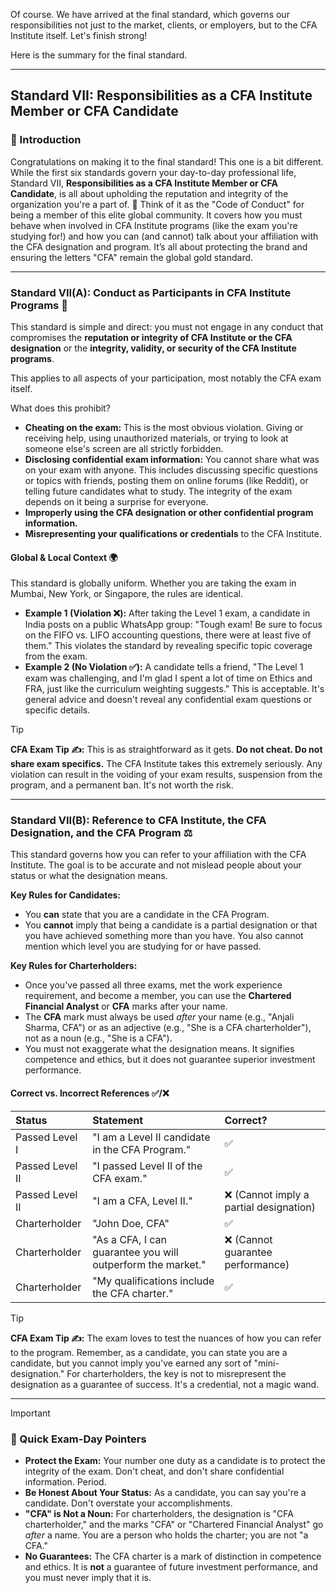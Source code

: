 Of course. We have arrived at the final standard, which governs our responsibilities not just to the market, clients, or employers, but to the CFA Institute itself. Let's finish strong!

Here is the summary for the final standard.

---

## Standard VII: Responsibilities as a CFA Institute Member or CFA Candidate

### 🎯 Introduction

Congratulations on making it to the final standard! This one is a bit different. While the first six standards govern your day-to-day professional life, Standard VII, **Responsibilities as a CFA Institute Member or CFA Candidate**, is all about upholding the reputation and integrity of the organization you're a part of. 🏅 Think of it as the "Code of Conduct" for being a member of this elite global community. It covers how you must behave when involved in CFA Institute programs (like the exam you're studying for!) and how you can (and cannot) talk about your affiliation with the CFA designation and program. It’s all about protecting the brand and ensuring the letters "CFA" remain the global gold standard.

---

### Standard VII(A): Conduct as Participants in CFA Institute Programs 🤔

This standard is simple and direct: you must not engage in any conduct that compromises the **reputation or integrity of CFA Institute or the CFA designation** or the **integrity, validity, or security of the CFA Institute programs**.

This applies to all aspects of your participation, most notably the CFA exam itself.

What does this prohibit?
* **Cheating on the exam:** This is the most obvious violation. Giving or receiving help, using unauthorized materials, or trying to look at someone else's screen are all strictly forbidden.
* **Disclosing confidential exam information:** You cannot share what was on your exam with anyone. This includes discussing specific questions or topics with friends, posting them on online forums (like Reddit), or telling future candidates what to study. The integrity of the exam depends on it being a surprise for everyone.
* **Improperly using the CFA designation or other confidential program information.**
* **Misrepresenting your qualifications or credentials** to the CFA Institute.

<!-- tabs:start -->

#### **Global & Local Context 🌍**

This standard is globally uniform. Whether you are taking the exam in Mumbai, New York, or Singapore, the rules are identical.

* **Example 1 (Violation ❌):** After taking the Level 1 exam, a candidate in India posts on a public WhatsApp group: "Tough exam! Be sure to focus on the FIFO vs. LIFO accounting questions, there were at least five of them." This violates the standard by revealing specific topic coverage from the exam.
* **Example 2 (No Violation ✅):** A candidate tells a friend, "The Level 1 exam was challenging, and I'm glad I spent a lot of time on Ethics and FRA, just like the curriculum weighting suggests." This is acceptable. It's general advice and doesn't reveal any confidential exam questions or specific details.

<!-- tabs:end -->

> [!TIP]
> **CFA Exam Tip ✍️:** This is as straightforward as it gets. **Do not cheat. Do not share exam specifics.** The CFA Institute takes this extremely seriously. Any violation can result in the voiding of your exam results, suspension from the program, and a permanent ban. It's not worth the risk.

---

### Standard VII(B): Reference to CFA Institute, the CFA Designation, and the CFA Program ⚖️

This standard governs how you can refer to your affiliation with the CFA Institute. The goal is to be accurate and not mislead people about your status or what the designation means.

**Key Rules for Candidates:**

* You **can** state that you are a candidate in the CFA Program.
* You **cannot** imply that being a candidate is a partial designation or that you have achieved something more than you have. You also cannot mention which level you are studying for or have passed.

**Key Rules for Charterholders:**

* Once you've passed all three exams, met the work experience requirement, and become a member, you can use the **Chartered Financial Analyst** or **CFA** marks after your name.
* The **CFA** mark must always be used *after* your name (e.g., "Anjali Sharma, CFA") or as an adjective (e.g., "She is a CFA charterholder"), not as a noun (e.g., "She is a CFA").
* You must not exaggerate what the designation means. It signifies competence and ethics, but it does not guarantee superior investment performance.

<!-- tabs:start -->

#### **Correct vs. Incorrect References ✅/❌**

| Status | Statement | Correct? |
| :--- | :--- | :--- |
| Passed Level I | "I am a Level II candidate in the CFA Program." | ✅ |
| Passed Level II | "I passed Level II of the CFA exam." | ✅ |
| Passed Level II | "I am a CFA, Level II." | ❌ (Cannot imply a partial designation) |
| Charterholder | "John Doe, CFA" | ✅ |
| Charterholder | "As a CFA, I can guarantee you will outperform the market." | ❌ (Cannot guarantee performance) |
| Charterholder | "My qualifications include the CFA charter." | ✅ |

<!-- tabs:end -->

> [!TIP]
> **CFA Exam Tip ✍️:** The exam loves to test the nuances of how you can refer to the program. Remember, as a candidate, you can state you are a candidate, but you cannot imply you've earned any sort of "mini-designation." For charterholders, the key is not to misrepresent the designation as a guarantee of success. It's a credential, not a magic wand.

---

> [!IMPORTANT]
> ### 🎯 Quick Exam-Day Pointers
> * **Protect the Exam:** Your number one duty as a candidate is to protect the integrity of the exam. Don't cheat, and don't share confidential information. Period.
> * **Be Honest About Your Status:** As a candidate, you can say you're a candidate. Don't overstate your accomplishments.
> * **"CFA" is Not a Noun:** For charterholders, the designation is "CFA charterholder," and the marks "CFA" or "Chartered Financial Analyst" go *after* a name. You are a person who holds the charter; you are not "a CFA."
> * **No Guarantees:** The CFA charter is a mark of distinction in competence and ethics. It is **not** a guarantee of future investment performance, and you must never imply that it is.
